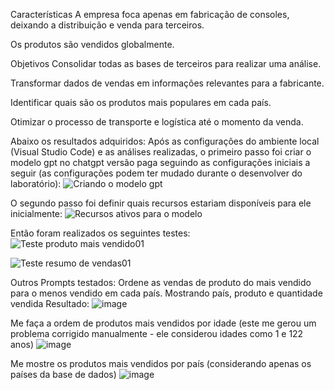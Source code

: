Características
A empresa foca apenas em fabricação de consoles, deixando a distribuição e venda para terceiros.

Os produtos são vendidos globalmente.

Objetivos
 Consolidar todas as bases de terceiros para realizar uma análise.

 Transformar dados de vendas em informações relevantes para a fabricante.

 Identificar quais são os produtos mais populares em cada país.

 Otimizar o processo de transporte e logística até o momento da venda.

 Abaixo os resultados adquiridos:
Após as configurações do ambiente local (Visual Studio Code) e as análises realizadas, o primeiro passo foi criar o modelo gpt no chatgpt versão paga seguindo as configurações iniciais a seguir (as configurações podem ter mudado durante o desenvolver do laboratório):
![Criando o modelo gpt](https://github.com/user-attachments/assets/13790756-76d9-463a-adbe-260097e66ab0)

O segundo passo foi definir quais recursos estariam disponíveis para ele inicialmente:
![Recursos ativos para o modelo](https://github.com/user-attachments/assets/77bbd427-17a1-427e-91ab-2fd30353904b)

Então foram realizados os seguintes testes:
![Teste produto mais vendido01](https://github.com/user-attachments/assets/f61a0b04-144c-4a8d-82ce-7be832a7a354)

![Teste resumo de vendas01](https://github.com/user-attachments/assets/7caa2d5f-e63e-416d-acf8-5515c50d82d4)


Outros Prompts testados:
Ordene as vendas de produto do mais vendido para o menos vendido em cada país. Mostrando país, produto e quantidade vendida
Resultado:
![image](https://github.com/user-attachments/assets/d75cdce7-99f8-4a52-b1cb-2483261b3eba)

Me faça a ordem de produtos mais vendidos por idade (este me gerou um problema corrigido manualmente - ele considerou idades como 1 e 122 anos)
![image](https://github.com/user-attachments/assets/c1555330-33d8-42bc-82d8-47ad19e9bedc)

Me mostre os produtos mais vendidos por país (considerando apenas os países da base de dados) 
![image](https://github.com/user-attachments/assets/4c4046d9-418e-4a67-aafc-de1936bd4207)


